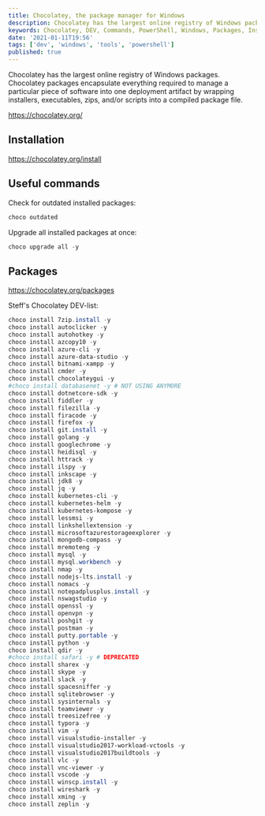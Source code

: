 ```yaml
---
title: Chocolatey, the package manager for Windows
description: Chocolatey has the largest online registry of Windows packages. Chocolatey packages encapsulate everything required to manage a particular piece of software into one deployment artifact by wrapping installers, executables, zips, and/or scripts into a compiled package file.
keywords: Chocolatey, DEV, Commands, PowerShell, Windows, Packages, Installers, Steff, Beckers, Blog
date: '2021-01-11T19:56'
tags: ['dev', 'windows', 'tools', 'powershell']
published: true
---
```


Chocolatey has the largest online registry of Windows packages. Chocolatey packages encapsulate everything required to manage a particular piece of software into one deployment artifact by wrapping installers, executables, zips, and/or scripts into a compiled package file.

https://chocolatey.org/

## Installation

https://chocolatey.org/install

## Useful commands

Check for outdated installed packages:

```powershell
choco outdated
```

Upgrade all installed packages at once:

```powershell
choco upgrade all -y
```

## Packages

https://chocolatey.org/packages

Steff's Chocolatey DEV-list:

```powershell
choco install 7zip.install -y
choco install autoclicker -y
choco install autohotkey -y
choco install azcopy10 -y
choco install azure-cli -y
choco install azure-data-studio -y
choco install bitnami-xampp -y
choco install cmder -y
choco install chocolateygui -y
#choco install databasenet -y # NOT USING ANYMORE
choco install dotnetcore-sdk -y
choco install fiddler -y
choco install filezilla -y
choco install firacode -y
choco install firefox -y
choco install git.install -y
choco install golang -y
choco install googlechrome -y
choco install heidisql -y
choco install httrack -y
choco install ilspy -y
choco install inkscape -y
choco install jdk8 -y
choco install jq -y
choco install kubernetes-cli -y
choco install kubernetes-helm -y
choco install kubernetes-kompose -y
choco install lessmsi -y
choco install linkshellextension -y
choco install microsoftazurestorageexplorer -y
choco install mongodb-compass -y
choco install mremoteng -y
choco install mysql -y
choco install mysql.workbench -y
choco install nmap -y
choco install nodejs-lts.install -y
choco install nomacs -y
choco install notepadplusplus.install -y
choco install nswagstudio -y
choco install openssl -y
choco install openvpn -y
choco install poshgit -y
choco install postman -y
choco install putty.portable -y
choco install python -y
choco install qdir -y
#choco install safari -y # DEPRECATED
choco install sharex -y
choco install skype -y
choco install slack -y
choco install spacesniffer -y
choco install sqlitebrowser -y
choco install sysinternals -y
choco install teamviewer -y
choco install treesizefree -y
choco install typora -y
choco install vim -y
choco install visualstudio-installer -y
choco install visualstudio2017-workload-vctools -y
choco install visualstudio2017buildtools -y
choco install vlc -y
choco install vnc-viewer -y
choco install vscode -y
choco install winscp.install -y
choco install wireshark -y
choco install xming -y
choco install zeplin -y
```
